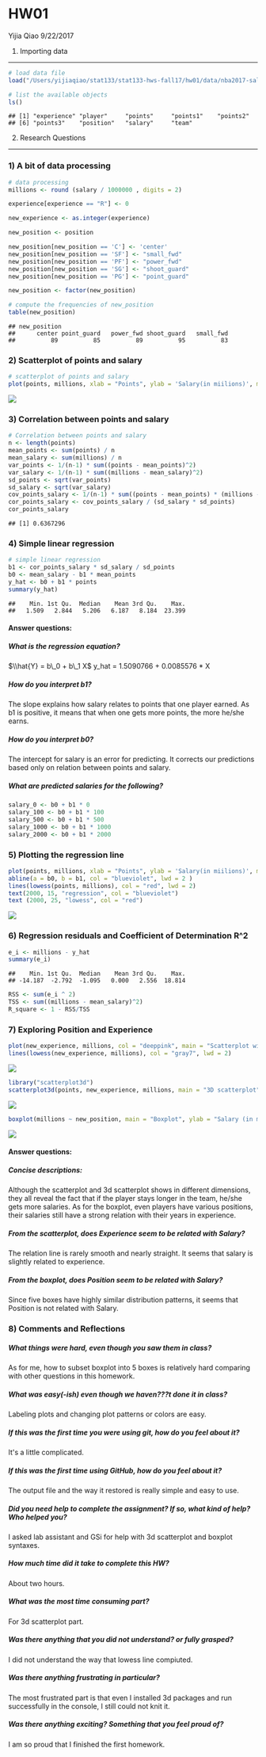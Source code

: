 HW01
================
Yijia Qiao
9/22/2017

1. Importing data
-----------------

``` r
# load data file
load("/Users/yijiaqiao/stat133/stat133-hws-fall17/hw01/data/nba2017-salary-points.RData")

# list the available objects
ls()
```

    ## [1] "experience" "player"     "points"     "points1"    "points2"   
    ## [6] "points3"    "position"   "salary"     "team"

2. Research Questions
---------------------

### 1) A bit of data processing

``` r
# data processing
millions <- round (salary / 1000000 , digits = 2)

experience[experience == "R"] <- 0

new_experience <- as.integer(experience)

new_position <- position

new_position[new_position == 'C'] <- 'center'
new_position[new_position == 'SF'] <- "small_fwd"
new_position[new_position == 'PF'] <- "power_fwd"
new_position[new_position == 'SG'] <- "shoot_guard"
new_position[new_position == 'PG'] <- "point_guard"

new_position <- factor(new_position)

# compute the frequencies of new_position
table(new_position)
```

    ## new_position
    ##      center point_guard   power_fwd shoot_guard   small_fwd 
    ##          89          85          89          95          83

### 2) Scatterplot of points and salary

``` r
# scatterplot of points and salary
plot(points, millions, xlab = "Points", ylab = 'Salary(in miilions)', main = "Scatterplot of Points and Salary", col = 'red')
```

![](HW01-Yijia-Qiao_files/figure-markdown_github-ascii_identifiers/unnamed-chunk-3-1.png)

### 3) Correlation between points and salary

``` r
# Correlation between points and salary
n <- length(points)
mean_points <- sum(points) / n
mean_salary <- sum(millions) / n
var_points <- 1/(n-1) * sum((points - mean_points)^2)
var_salary <- 1/(n-1) * sum((millions - mean_salary)^2)
sd_points <- sqrt(var_points)
sd_salary <- sqrt(var_salary)
cov_points_salary <- 1/(n-1) * sum((points - mean_points) * (millions - mean_salary))
cor_points_salary <- cov_points_salary / (sd_salary * sd_points)
cor_points_salary
```

    ## [1] 0.6367296

### 4) Simple linear regression

``` r
# simple linear regression
b1 <- cor_points_salary * sd_salary / sd_points
b0 <- mean_salary - b1 * mean_points
y_hat <- b0 + b1 * points
summary(y_hat)
```

    ##    Min. 1st Qu.  Median    Mean 3rd Qu.    Max. 
    ##   1.509   2.844   5.206   6.187   8.184  23.399

#### Answer questions:

##### **What is the regression equation?**

$\\hat{Y} = b\_0 + b\_1 X$ y\_hat = 1.5090766 + 0.0085576 \* X

##### **How do you interpret b1?**

The slope explains how salary relates to points that one player earned. As b1 is positive, it means that when one gets more points, the more he/she earns.

##### **How do you interpret b0?**

The intercept for salary is an error for predicting. It corrects our predictions based only on relation between points and salary.

##### **What are predicted salaries for the following?**

``` r
salary_0 <- b0 + b1 * 0
salary_100 <- b0 + b1 * 100
salary_500 <- b0 + b1 * 500
salary_1000 <- b0 + b1 * 1000
salary_2000 <- b0 + b1 * 2000
```

### 5) Plotting the regression line

``` r
plot(points, millions, xlab = "Points", ylab = 'Salary(in miilions)', main = "Scatterplot with regression", col = 'yellow')
abline(a = b0, b = b1, col = "blueviolet", lwd = 2 )
lines(lowess(points, millions), col = "red", lwd = 2)
text(2000, 15, "regression", col = "blueviolet")
text (2000, 25, "lowess", col = "red")
```

![](HW01-Yijia-Qiao_files/figure-markdown_github-ascii_identifiers/unnamed-chunk-7-1.png)

### 6) Regression residuals and Coefficient of Determination R^2

``` r
e_i <- millions - y_hat
summary(e_i)
```

    ##    Min. 1st Qu.  Median    Mean 3rd Qu.    Max. 
    ## -14.187  -2.792  -1.095   0.000   2.556  18.814

``` r
RSS <- sum(e_i ^ 2)
TSS <- sum((millions - mean_salary)^2)
R_square <- 1 - RSS/TSS
```

### 7) Exploring Position and Experience

``` r
plot(new_experience, millions, col = "deeppink", main = "Scatterplot with lowess smooth")
lines(lowess(new_experience, millions), col = "gray7", lwd = 2)
```

![](HW01-Yijia-Qiao_files/figure-markdown_github-ascii_identifiers/unnamed-chunk-9-1.png)

``` r
library("scatterplot3d")
scatterplot3d(points, new_experience, millions, main = "3D scatterplot", color = "darksalmon")
```

![](HW01-Yijia-Qiao_files/figure-markdown_github-ascii_identifiers/unnamed-chunk-9-2.png)

``` r
boxplot(millions ~ new_position, main = "Boxplot", ylab = "Salary (in millions)", xlab = "Position")
```

![](HW01-Yijia-Qiao_files/figure-markdown_github-ascii_identifiers/unnamed-chunk-9-3.png)

#### Answer questions:

##### **Concise descriptions:**

Although the scatterplot and 3d scatterplot shows in different dimensions, they all reveal the fact that if the player stays longer in the team, he/she gets more salaries. As for the boxplot, even players have various positions, their salaries still have a strong relation with their years in experience.

##### **From the scatterplot, does Experience seem to be related with Salary?**

The relation line is rarely smooth and nearly straight. It seems that salary is slightly related to experience.

##### **From the boxplot, does Position seem to be related with Salary?**

Since five boxes have highly similar distribution patterns, it seems that Position is not related with Salary.

### 8) Comments and Reflections

##### **What things were hard, even though you saw them in class?**

As for me, how to subset boxplot into 5 boxes is relatively hard comparing with other questions in this homework.

##### **What was easy(-ish) even though we haven???t done it in class?**

Labeling plots and changing plot patterns or colors are easy.

##### **If this was the first time you were using git, how do you feel about it?**

It's a little complicated.

##### **If this was the first time using GitHub, how do you feel about it?**

The output file and the way it restored is really simple and easy to use.

##### **Did you need help to complete the assignment? If so, what kind of help? Who helped you?**

I asked lab assistant and GSi for help with 3d scatterplot and boxplot syntaxes.

##### **How much time did it take to complete this HW?**

About two hours.

##### **What was the most time consuming part?**

For 3d scatterplot part.

##### **Was there anything that you did not understand? or fully grasped?**

I did not understand the way that lowess line compiuted.

##### **Was there anything frustrating in particular?**

The most frustrated part is that even I installed 3d packages and run successfully in the console, I still could not knit it.

##### **Was there anything exciting? Something that you feel proud of?**

I am so proud that I finished the first homework.
